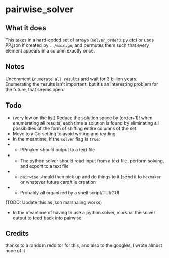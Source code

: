 # pairwise_solver

## What it does

This takes in a hard-coded set of arrays (`solver_order3.py` etc) or uses
PP.json if created by `../main.go`, and permutes them such that every element appears in a column exactly once.

## Notes

Uncomment `Enumerate all results` and wait for 3 billion years. Enumerating the
results isn't important, but it's an interesting problem for the future, that
seems open. 

## Todo

- (very low on the list) Reduce the solution space by (order+1)! when enumerating all results, each time a solution is found by eliminating all possibilties of the form of shifting entire columns of the set. 
- Move to a Go setting to avoid writing and reading
- In the meantime, if the `solver` flag is `true`:
- - PPmaker should output to a text file
- - The python solver should read input from a text file, perform solving, and
    export to a text file
- - `pairwise` should then pick up and do things to it (send it to `hexmaker`
    or whatever future card/tile creation
- - Probably all organized by a shell script/TUI/GUI

(TODO: Update this as json marshaling works) 

- In the meantime of having to use a python solver, marshal the solver output
  to feed back into pairwise

## Credits

thanks to a random redditor for this, and also to the googles, I wrote almost
none of it
